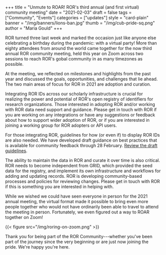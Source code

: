 +++
title = "Unmute to ROAR! ROR's third annual (and first virtual) community meeting"
date = "2021-02-03"
draft = false
tags = ["Community", "Events"]
categories = ["updates"]
style = "card-plain"
banner = "/img/banners/lions-ban.jpg"
thumb = "/img/cub-pride-sq.png"
author = "Maria Gould"
+++

ROR turned three last week and marked the occasion just like anyone else celebrating a birthday during the pandemic: with a virtual party! More than eighty attendees from around the world came together for the now third annual ROR community meeting, held this year on Zoom across two sessions to reach ROR's gobal community in as many timezones as possible.

At the meeting, we reflected on milestones and highlights from the past year and discussed the goals, opportunities, and challenges that lie ahead. The two main areas of focus for ROR in 2021 are adoption and curation.

Integrating ROR IDs across our scholarly infrastructure is crucial for realizing the power and potential of ROR's open registry of identifiers for research organizations. Those interested in adopting ROR and/or working with ROR data need support and guidance. Please get in touch with ROR if you are working on any integrations or have any suggestions or feedback about how to support wider adoption of ROR, or if you are interested in joining a working group for ROR adopters or API users.

For those integrating ROR, guidelines for how (or even if) to display ROR IDs are also needed. We have developed draft guidance on best practices that is available for community feedback through 28 February. [Review the draft guidelines](https://docs.google.com/document/d/1z8ZvIx_UkgzvnXBikX_Y7BmW4ozWsVnsU1WBvRSoDfc).

The ability to maintain the data in ROR and curate it over time is also critical. ROR needs to become independent from GRID, which provided the seed data for the registry, and implement its own infrastructure and workflows for adding and updating records. ROR is developing community-based processes and policies for reviewing changes. Please get in touch with ROR if this is something you are interested in helping with.

While we wished we could have seen everyone in person for the 2021 annual meeting, the virtual format made it possible to bring even more people together who would not have ordinarily been able to travel to attend the meeting in person. Fortunately, we even figured out a way to ROAR together on Zoom!

{{< figure src="/img/roring-on-zoom.png" >}}

Thank you for being part of the ROR Community---whether you've been part of the journey since the very beginning or are just now joining the pride. We're happy you're here.
